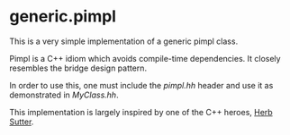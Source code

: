 # generic.pimpl

This is a very simple implementation of a generic pimpl class.

Pimpl is a C++ idiom which avoids compile-time dependencies. It closely resembles the bridge design pattern.

In order to use this, one must include the *pimpl.hh* header and use it as demonstrated in *MyClass.hh*. 

This implementation is largely inspired by one of the C++ heroes, [Herb Sutter](https://herbsutter.com/gotw/_100/).